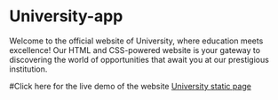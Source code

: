 # University-app
Welcome to the official website of University, where education meets excellence! Our HTML and CSS-powered website is your gateway to discovering the world of opportunities that await you at our prestigious institution.


#Click here for the live demo of the website 
[University static page]( https://mayank6787.github.io/University-app/)
